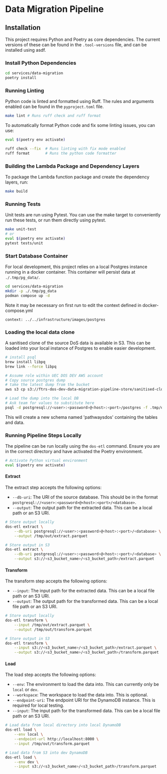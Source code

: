 # Data Migration Pipeline

## Installation

This project requires Python and Poetry as core dependencies.
The current versions of these can be found in the `.tool-versions` file, and can be installed using asdf.

### Install Python Dependencies

```bash
cd services/data-migration
poetry install
```

### Running Linting

Python code is linted and formatted using Ruff. The rules and arguments enabled can be found in the `pyproject.toml` file.

```bash
make lint # Runs ruff check and ruff format
```

To automatically format Python code and fix some linting issues, you can use:

```bash
eval $(poetry env activate)

ruff check --fix  # Runs linting with fix mode enabled
ruff format       # Runs the python code formatter
```

### Building the Lambda Package and Dependency Layers

To package the Lambda function package and create the dependency layers, run:

```bash
make build
```

### Running Tests

Unit tests are run using Pytest. You can use the make target to conveniently run these tests, or run them directly using pytest.

```bash
make unit-test
# or
eval $(poetry env activate)
pytest tests/unit
```

### Start Database Container

For local development, this project relies on a local Postgres instance running in a docker container.
This container will persist data at `./.tmp/pg_data/`.

```bash
cd services/data-migration
mkdir -p ./.tmp/pg_data
podman compose up -d
```

Note it may be necessary on first run to edit the context defined in docker-compose.yml

```context: ../../infrastructure/images/postgres```

### Loading the local data clone

A sanitised clone of the source DoS data is available in S3.
This can be loaded into your local instance of Postgres to enable easier development.

```bash
# install psql
brew install libpq
brew link --force libpq
```

```bash
# Assume role within UEC DOS DEV AWS account
# Copy source postgres dump
# take the latest dump from the bucket
aws s3 cp s3://ftrs-dos-dev-data-migration-pipeline-store/sanitised-clone/05-03-25/dos-pgdump.sql .tmp/dos-01-02-24.sql

# Load the dump into the local DB
# Ask team for values to substitute here
psql -d postgresql://<user>:<password>@<host>:<port>/postgres -f .tmp/dos-01-02-24.sql
```

This will create a new schema named 'pathwaysdos' containing the tables and data.


### Running Pipeline Steps Locally

The pipeline can be run locally using the `dos-etl` command. Ensure you are in the correct directory and have activated the Poetry environment.

```bash
# Activate Python virtual environment
eval $(poetry env activate)
```

#### Extract

The extract step accepts the following options:

- `--db-uri`: The URI of the source database. This should be in the format `postgresql://<user>:<password>@<host>:<port>/<database>`.
- `--output`: The output path for the extracted data. This can be a local path or an S3 URI.

```bash
# Store output locally
dos-etl extract \
    --db-uri postgresql://<user>:<password>@<host>:<port>/<database> \
    --output /tmp/out/extract.parquet

# Store output in S3
dos-etl extract \
    --db-uri postgresql://<user>:<password>@<host>:<port>/<database> \
    --output s3://<s3_bucket_name>/<s3_bucket_path>/extract.parquet
```

#### Transform

The transform step accepts the following options:

- `--input`: The input path for the extracted data. This can be a local file path or an S3 URI.
- `--output`: The output path for the transformed data. This can be a local file path or an S3 URI.

```bash
# Store output locally
dos-etl transform \
    --input /tmp/out/extract.parquet \
    --output /tmp/out/transform.parquet

# Store output in S3
dos-etl transform \
    --input s3://<s3_bucket_name>/<s3_bucket_path>/extract.parquet \
    --output s3://<s3_bucket_name>/<s3_bucket_path>/transform.parquet
```

#### Load

The load step accepts the following options:

- `--env`: The environment to load the data into. This can currently only be `local` or `dev`.
- `--workspace`: The workspace to load the data into. This is optional.
- `--endpoint-uri`: The endpoint URI for the DynamoDB instance. This is required for local testing.
- `--input`: The input path for the transformed data. This can be a local file path or an S3 URI.

```bash
# Load data from local directory into local DynamoDB
dos-etl load \
    --env local \
    --endpoint-url http://localhost:8000 \
    --input /tmp/out/transform.parquet

# Load data from S3 into dev DynamoDB
dos-etl load \
    --env dev \
    --input s3://<s3_bucket_name>/<s3_bucket_path>/transform.parquet
```
